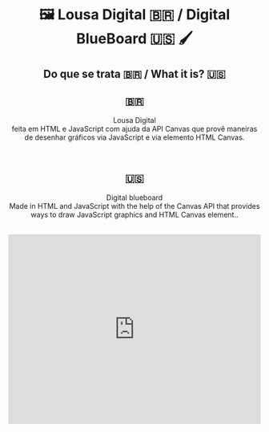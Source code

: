 <h1 align="center">🖼<strong> Lousa Digital 🇧🇷 / Digital BlueBoard 🇺🇸 🖌</strong></h1>

<h2 align="center"><strong> Do que se trata 🇧🇷 / What it is? 🇺🇸</strong></h2>

<h2 align="center"><strong>🇧🇷</strong></h2>
<p align="center">Lousa Digital</br> feita em HTML e JavaScript com ajuda da API Canvas que provê maneiras de desenhar gráficos via JavaScript e via elemento HTML Canvas.</p><br/>

<h2 align="center"><strong>🇺🇸</strong></h2>
<p align="center">Digital blueboard</br> Made in HTML and JavaScript with the help of the Canvas API that provides ways to draw JavaScript graphics and HTML Canvas element..</p><br/>

<div style="padding:75% 0 0 0;position:relative;"><iframe src="https://player.vimeo.com/video/570917609?badge=0&amp;autopause=0&amp;player_id=0&amp;app_id=58479" frameborder="0" allow="autoplay; fullscreen; picture-in-picture" allowfullscreen style="position:absolute;top:0;left:0;width:100%;height:100%;" title="2021-07-04 11-39-01.mp4"></iframe></div><script src="https://player.vimeo.com/api/player.js"></script>
